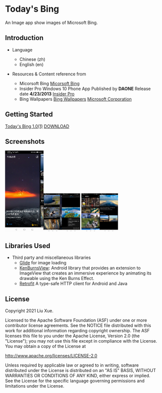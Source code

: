 Today's Bing
============

An Image app show images of Microsoft Bing.

Introduction
------------

* Language
  * Chinese (zh)
  * English (en)

* Resources & Content reference from
  * Micorsoft Bing
  [Micorsoft Bing](https://www.bing.com/)
  * Insider Pro
  Windows 10 Phone App
  Published by **DAONE**
  Release date **4/23/2013**
  [Insider Pro](https://www.microsoft.com/en-us/p/insider-pro/9wzdncrcws68?activetab=pivot:overviewtab)
  * Bing Wallpapers
  [Bing Wallpapers](https://play.google.com/store/apps/details?id=com.microsoft.bing.wallpapers&hl=en_US&gl=US)
  [Microsoft Corporation](https://play.google.com/store/apps/dev?id=6720847872553662727)

Getting Started
---------------

[Today's Bing 1.0(1)](app/release/app-release.apk?raw=true)    [DOWNLOAD](app/release/app-release.apk?raw=true)

Screenshots
-----------

<img src="screenshots/bing_today.jpeg" alt="Today's Bing" title="Today's Bing" style="width:25%;" width="240px" /><img src="screenshots/bing_n_days_ago.jpeg" alt="N Days Ago Bing" title="N Days Ago Bing" style="zoom:25%;" width="240px" /><img src="screenshots/bing_detail.jpeg" alt="Detail Bing" title="Detail Bing" style="zoom:25%;" width="240px" />
<img src="screenshots/bing_gallery_list.jpeg" alt="Gallery List" title="Gallery List" style="zoom:25%;" width="240px" /><img src="screenshots/bing_gallery_detail.jpeg" alt="Gallery Detail" title="Gallery Detail" style="zoom:25%;" width="240px" />

Libraries Used
--------------

* Third party and miscellaneous libraries
  * [Glide][0] for image loading
  * [KenBurnsView][1]: Android library that provides an extension to ImageView that creates an immersive experience by animating its drawable using the Ken Burns Effect.
  * [Retrofit][2] A type-safe HTTP client for Android and Java

[0]: https://bumptech.github.io/glide/
[1]: https://github.com/flavioarfaria/KenBurnsView
[2]: https://github.com/square/retrofit

License
-------

Copyright 2021 Liu Xue.

Licensed to the Apache Software Foundation (ASF) under one or more contributor
license agreements.  See the NOTICE file distributed with this work for
additional information regarding copyright ownership.  The ASF licenses this
file to you under the Apache License, Version 2.0 (the "License"); you may not
use this file except in compliance with the License.  You may obtain a copy of
the License at

  http://www.apache.org/licenses/LICENSE-2.0

Unless required by applicable law or agreed to in writing, software
distributed under the License is distributed on an "AS IS" BASIS, WITHOUT
WARRANTIES OR CONDITIONS OF ANY KIND, either express or implied.  See the
License for the specific language governing permissions and limitations under
the License.
